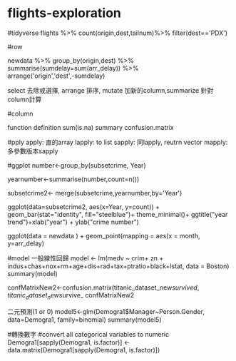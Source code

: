 # flights-exploration

#tidyverse
flights %>%
  count(origin,dest,tailnum)%>%
  filter(dest=='PDX') 
  
#row
  
newdata %>%
  group_by(origin,dest) %>%
  summarise(sumdelay=sum(arr_delay)) %>%  
  arrange('origin','dest',-sumdelay)
  
select 去除或選擇, arrange 排序, mutate 加新的column,summarize 針對column計算  
 
#column

function definition
sum(is.na)
summary
confusion.matrix



#pply
apply: 直的array
lapply: to list
sapply: 同lapply, reutrn vector
mapply: 多參數版本sapply




#ggplot 
number<-group_by(subsetcrime, Year)

yearnumber<-summarise(number,count=n())

subsetcrime2<- merge(subsetcrime,yearnumber,by='Year')

ggplot(data=subsetcrime2, aes(x=Year, y=count)) +
  geom_bar(stat="identity", fill="steelblue")+
  theme_minimal()+ ggtitle("year trend")+xlab("year") + ylab("crime number")

ggplot(data = newdata ) + geom_point(mapping = aes(x = month, y=arr_delay)
  
 
 #model 
 一般線性回歸
 model <- lm(medv ~ crim+ zn + indus+chas+nox+rm+age+dis+rad+tax+ptratio+black+lstat, data = Boston)
 summary(model)

confMatrixNew2<-confusion.matrix(titanic_dataset_new$survived,titanic_dataset_new$survive_
confMatrixNew2

二元預測(1 or 0)
model5<-glm(Demogra1$Manager~Person.Gender, data=Demogra1, family=binomial)
summary(model5)

#轉換數字
#convert all categorical variables to numeric
Demogra1[sapply(Demogra1, is.factor)] <- data.matrix(Demogra1[sapply(Demogra1, is.factor)])
